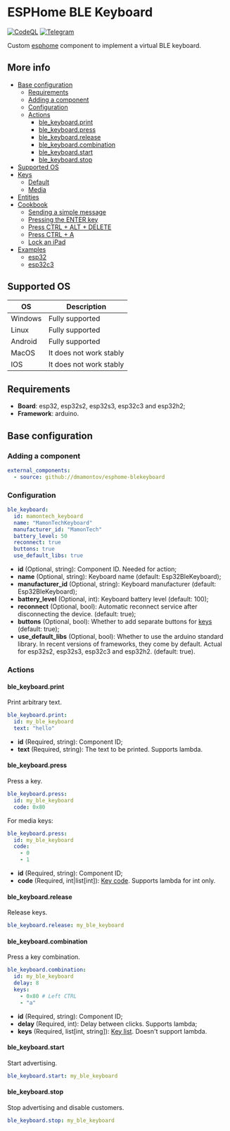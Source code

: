 # ESPHome BLE Keyboard
[![CodeQL](https://img.shields.io/badge/CODEQL-Passing-30C854.svg?style=for-the-badge)](https://github.com/dmamontov/hass-miwifi/actions?query=CodeQL)
[![Telegram](https://img.shields.io/badge/Telegram-channel-34ABDF.svg?style=for-the-badge)](https://t.me/hass_mamontov_tech)

Custom [esphome](https://esphome.io/) component to implement a virtual BLE keyboard.

## More info

- [Base configuration](https://github.com/dmamontov/esphome-blekeyboard/wiki/Base-configuration)
  - [Requirements](https://github.com/dmamontov/esphome-blekeyboard/wiki/Base-configuration#requirements)
  - [Adding a component](https://github.com/dmamontov/esphome-blekeyboard/wiki/Base-configuration#adding-a-component)
  - [Configuration](https://github.com/dmamontov/esphome-blekeyboard/wiki/Base-configuration#configuration)
  - [Actions](https://github.com/dmamontov/esphome-blekeyboard/wiki/Base-configuration#actions)
    - [ble_keyboard.print](https://github.com/dmamontov/esphome-blekeyboard/wiki/Base-configuration#ble_keyboardprint)
    - [ble_keyboard.press](https://github.com/dmamontov/esphome-blekeyboard/wiki/Base-configuration#ble_keyboardpress)
    - [ble_keyboard.release](https://github.com/dmamontov/esphome-blekeyboard/wiki/Base-configuration#ble_keyboardrelease)
    - [ble_keyboard.combination](https://github.com/dmamontov/esphome-blekeyboard/wiki/Base-configuration#ble_keyboardcombination)
    - [ble_keyboard.start](https://github.com/dmamontov/esphome-blekeyboard/wiki/Base-configuration#ble_keyboardstart)
    - [ble_keyboard.stop](https://github.com/dmamontov/esphome-blekeyboard/wiki/Base-configuration#ble_keyboardstop)
- [Supported OS](https://github.com/dmamontov/esphome-blekeyboard/wiki/Supported-OS)
- [Keys](https://github.com/dmamontov/esphome-blekeyboard/wiki/Keys)
  - [Default](https://github.com/dmamontov/esphome-blekeyboard/wiki/Keys#default)
  - [Media](https://github.com/dmamontov/esphome-blekeyboard/wiki/Keys#media)
- [Entities](https://github.com/dmamontov/esphome-blekeyboard/wiki/Entities)
- [Cookbook](https://github.com/dmamontov/esphome-blekeyboard/wiki/Cookbook)
  - [Sending a simple message](https://github.com/dmamontov/esphome-blekeyboard/wiki/Cookbook#sending-a-simple-message)
  - [Pressing the ENTER key](https://github.com/dmamontov/esphome-blekeyboard/wiki/Cookbook#pressing-the-enter-key)
  - [Press CTRL + ALT + DELETE](https://github.com/dmamontov/esphome-blekeyboard/wiki/Cookbook#press-ctrl--alt--delete)
  - [Press CTRL + A](https://github.com/dmamontov/esphome-blekeyboard/wiki/Cookbook#press-ctrl--a)
  - [Lock an iPad](https://github.com/dmamontov/esphome-blekeyboard/wiki/Cookbook#lock-an-ipad)
- [Examples](examples)
  - [esp32](examples/esp32.yaml)
  - [esp32c3](examples/esp32c3.yaml)

## Supported OS
| OS      | Description             |
|---------|-------------------------|
| Windows | Fully supported         |
| Linux   | Fully supported         |
| Android | Fully supported         |
| MacOS   | It does not work stably |
| IOS     | It does not work stably |

## Requirements
* **Board**: esp32, esp32s2, esp32s3, esp32c3 and esp32h2;
* **Framework**: arduino.

## Base configuration

### Adding a component

```yaml
external_components:
  - source: github://dmamontov/esphome-blekeyboard
```

### Configuration

```yaml
ble_keyboard:
  id: mamontech_keyboard
  name: "MamonTechKeyboard"
  manufacturer_id: "MamonTech"
  battery_level: 50
  reconnect: true
  buttons: true
  use_default_libs: true
```

* **id** (Optional, string): Component ID. Needed for action;
* **name** (Optional, string): Keyboard name (default: Esp32BleKeyboard);
* **manufacturer_id** (Optional, string): Keyboard manufacturer (default: Esp32BleKeyboard);
* **battery_level** (Optional, int): Keyboard battery level (default: 100);
* **reconnect** (Optional, bool): Automatic reconnect service after disconnecting the device. (default: true);
* **buttons** (Optional, bool): Whether to add separate buttons for [keys](https://github.com/dmamontov/esphome-blekeyboard/wiki/Keys) (default: true);
* **use_default_libs** (Optional, bool): Whether to use the arduino standard library. In recent versions of frameworks, they come by default. Actual for esp32s2, esp32s3, esp32c3 and esp32h2. (default: true).

### Actions

#### ble_keyboard.print

Print arbitrary text.

```yaml
ble_keyboard.print:
  id: my_ble_keyboard 
  text: "hello"
```

* **id** (Required, string): Component ID;
* **text** (Required, string): The text to be printed. Supports lambda.

#### ble_keyboard.press

Press a key.

```yaml
ble_keyboard.press:
  id: my_ble_keyboard 
  code: 0x80
```

For media keys:
```yaml
ble_keyboard.press:
  id: my_ble_keyboard 
  code:
    - 0
    - 1
```

* **id** (Required, string): Component ID;
* **code** (Required, int|list[int]): [Key code](https://github.com/dmamontov/esphome-blekeyboard/wiki/Keys). Supports lambda for int only.

#### ble_keyboard.release

Release keys.

```yaml
ble_keyboard.release: my_ble_keyboard
```

#### ble_keyboard.combination

Press a key combination.

```yaml
ble_keyboard.combination:
  id: my_ble_keyboard
  delay: 8
  keys:
    - 0x80 # Left CTRL
    - "a"
```

* **id** (Required, string): Component ID;
* **delay** (Required, int): Delay between clicks. Supports lambda;
* **keys** (Required, list[int, string]): [Key list](https://github.com/dmamontov/esphome-blekeyboard/wiki/Keys). Doesn't support lambda.

#### ble_keyboard.start

Start advertising.

```yaml
ble_keyboard.start: my_ble_keyboard
```

#### ble_keyboard.stop

Stop advertising and disable customers.

```yaml
ble_keyboard.stop: my_ble_keyboard
```